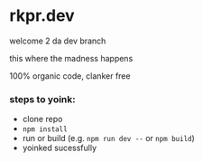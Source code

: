 # rkpr.dev

welcome 2 da dev branch

this where the madness happens

100% organic code, clanker free

### steps to yoink:

- clone repo
- `npm install`
- run or build (e.g. `npm run dev --` or `npm build`)
- yoinked sucessfully